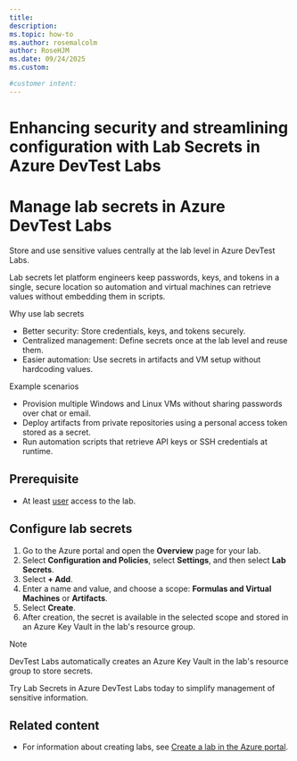 ```yaml
---
title: 
description: 
ms.topic: how-to
ms.author: rosemalcolm
author: RoseHJM
ms.date: 09/24/2025
ms.custom:

#customer intent: 
---
```


# Enhancing security and streamlining configuration with Lab Secrets in Azure DevTest Labs

# Manage lab secrets in Azure DevTest Labs

Store and use sensitive values centrally at the lab level in Azure DevTest Labs.

Lab secrets let platform engineers keep passwords, keys, and tokens in a single, secure location so automation and virtual machines can retrieve values without embedding them in scripts.

Why use lab secrets

- Better security: Store credentials, keys, and tokens securely.
- Centralized management: Define secrets once at the lab level and reuse them.
- Easier automation: Use secrets in artifacts and VM setup without hardcoding values.

Example scenarios

- Provision multiple Windows and Linux VMs without sharing passwords over chat or email.
- Deploy artifacts from private repositories using a personal access token stored as a secret.
- Run automation scripts that retrieve API keys or SSH credentials at runtime.

## Prerequisite

- At least [user](devtest-lab-add-devtest-user.md#devtest-labs-user) access to the lab.

## Configure lab secrets

1. Go to the Azure portal and open the **Overview** page for your lab.
1. Select **Configuration and Policies**, select **Settings**, and then select **Lab Secrets**.
1. Select **+ Add**.
1. Enter a name and value, and choose a scope: **Formulas and Virtual Machines** or **Artifacts**.
1. Select **Create**.
1. After creation, the secret is available in the selected scope and stored in an Azure Key Vault in the lab's resource group.

> [!NOTE]
> DevTest Labs automatically creates an Azure Key Vault in the lab's resource group to store secrets.

Try Lab Secrets in Azure DevTest Labs today to simplify management of sensitive information.

## Related content

- For information about creating labs, see [Create a lab in the Azure portal](devtest-lab-create-lab.md).
